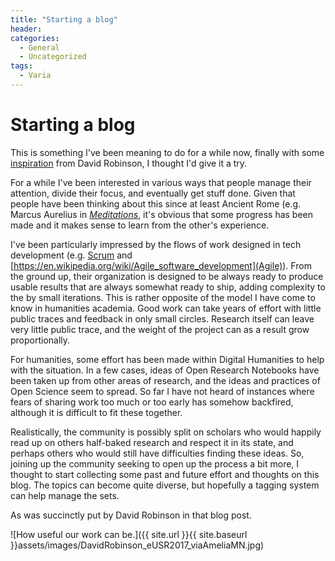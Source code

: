 ```yaml
---
title: "Starting a blog"
header:
categories:
  - General
  - Uncategorized
tags:
  - Varia
---
```


# Starting a blog

This is something I've been meaning to do for a while now, finally with some  [inspiration](http://varianceexplained.org/r/start-blog/) from David Robinson, I thought I'd give it a try.

For a while I've been interested in various ways that people manage their attention, divide their focus, and eventually get stuff done. Given that people have been thinking about this since at least Ancient Rome (e.g. Marcus Aurelius in *[Meditations](https://en.wikipedia.org/wiki/Meditations)*, it's obvious that some progress has been made and it makes sense to learn from the other's experience.

I've been particularly impressed by the flows of work designed in tech development (e.g. [Scrum](https://en.wikipedia.org/wiki/Scrum_(software_development)) and [https://en.wikipedia.org/wiki/Agile_software_development](Agile)). From the ground up, their organization is designed to be always ready to produce usable results that are always somewhat ready to ship, adding complexity to the by small iterations. This is rather opposite of the model I have come to know in humanities academia. Good work can take years of effort with little public traces and feedback in only small circles. Research itself can leave very little public trace, and the weight of the project can as a result grow proportionally.

For humanities, some effort has been made within Digital Humanities to help with the situation. In a few cases, ideas of Open Research Notebooks have been taken up from other areas of research, and the ideas and practices of Open Science seem to spread. So far I have not heard of instances where fears of sharing work too much or too early has somehow backfired, although it is difficult to fit these together.

Realistically, the community is possibly split on scholars who would happily read up on others half-baked research and respect it in its state, and perhaps others who would still have difficulties finding these ideas. So, joining up the community seeking to open up the process a bit more, I thought to start collecting some past and future effort and thoughts on this blog. The topics can become quite diverse, but hopefully a tagging system can help manage the sets.

As was succinctly put by David Robinson in that blog post. 

![How useful our work can be.]({{ site.url }}{{ site.baseurl }}assets/images/DavidRobinson_eUSR2017_viaAmeliaMN.jpg)